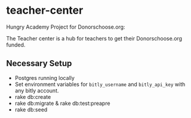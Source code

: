 teacher-center
==============

Hungry Academy Project for Donorschoose.org:

The Teacher center is a hub for teachers to get their Donorschoose.org funded.

## Necessary Setup
  - Postgres running locally
  - Set environment variables for `bitly_username` and `bitly_api_key` with any bitly account.
  - rake db:create
  - rake db:migrate & rake db:test:preapre
  - rake db:seed